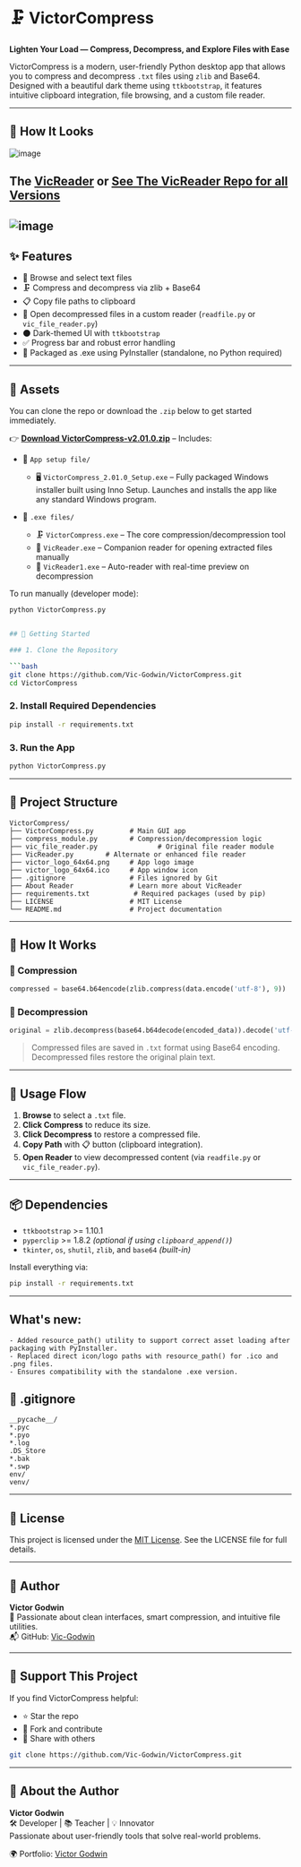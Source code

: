 # 🗜️ VictorCompress

**Lighten Your Load — Compress, Decompress, and Explore Files with Ease**

VictorCompress is a modern, user-friendly Python desktop app that allows you to compress and decompress `.txt` files using `zlib` and Base64. Designed with a beautiful dark theme using `ttkbootstrap`, it features intuitive clipboard integration, file browsing, and a custom file reader.

---

## 📸 How It Looks

![image](https://github.com/user-attachments/assets/05d1d282-3241-4b53-94f2-1c8554f5cb34)

## The [VicReader](AboutReader.md) or [See The VicReader Repo for all Versions](https://github.com/Vic-Godwin/VicReader)
![image](https://github.com/user-attachments/assets/0c8005f0-e21d-4220-bcc5-c44f2c4541db)
---

## ✨ Features

- 📂 Browse and select text files
- 🗜️ Compress and decompress via zlib + Base64
- 📋 Copy file paths to clipboard
- 📖 Open decompressed files in a custom reader (`readfile.py` or `vic_file_reader.py`)
- 🌑 Dark-themed UI with `ttkbootstrap`
- ✅ Progress bar and robust error handling
- 🧩 Packaged as .exe using PyInstaller (standalone, no Python required)

---

## 📁 Assets

You can clone the repo or download the `.zip` below to get started immediately.

👉 **[Download VictorCompress-v2.01.0.zip](https://github.com/Vic-Godwin/VictorCompress/releases/download/v2.01.0/VictorCompress-v2.01.0.zip)** – Includes:

- 📂 `App setup file/`  
  - 🖥️ `VictorCompress_2.01.0_Setup.exe` – Fully packaged Windows installer built using Inno Setup. Launches and installs the app like any standard Windows program.

- 📂 `.exe files/`  
  - 🗜️ `VictorCompress.exe` – The core compression/decompression tool  
  - 📖 `VicReader.exe` – Companion reader for opening extracted files manually  
  - 📖 `VicReader1.exe` – Auto-reader with real-time preview on decompression

To run manually (developer mode):

```bash
python VictorCompress.py


## 🚀 Getting Started

### 1. Clone the Repository

```bash
git clone https://github.com/Vic-Godwin/VictorCompress.git
cd VictorCompress
```

### 2. Install Required Dependencies

```bash
pip install -r requirements.txt
```


### 3. Run the App

```bash
python VictorCompress.py
```

---

## 📁 Project Structure

```
VictorCompress/
├── VictorCompress.py         # Main GUI app
├── compress_module.py        # Compression/decompression logic
├── vic_file_reader.py               # Original file reader module
├── VicReader.py        # Alternate or enhanced file reader
├── victor_logo_64x64.png     # App logo image
├── victor_logo_64x64.ico     # App window icon
├── .gitignore                # Files ignored by Git
├── About Reader              # Learn more about VicReader
├── requirements.txt           # Required packages (used by pip)
├── LICENSE                   # MIT License
└── README.md                 # Project documentation
```

---

## 🧪 How It Works

### 🔹 Compression
```python
compressed = base64.b64encode(zlib.compress(data.encode('utf-8'), 9))
```

### 🔹 Decompression
```python
original = zlib.decompress(base64.b64decode(encoded_data)).decode('utf-8')
```

> Compressed files are saved in `.txt` format using Base64 encoding. Decompressed files restore the original plain text.

---

## 🔑 Usage Flow

1. **Browse** to select a `.txt` file.
2. **Click Compress** to reduce its size.
3. **Click Decompress** to restore a compressed file.
4. **Copy Path** with 📋 button (clipboard integration).
5. **Open Reader** to view decompressed content (via `readfile.py` or `vic_file_reader.py`).

---

## 📦 Dependencies

- `ttkbootstrap` >= 1.10.1
- `pyperclip` >= 1.8.2 *(optional if using `clipboard_append()`)*
- `tkinter`, `os`, `shutil`, `zlib`, and `base64` *(built-in)*

Install everything via:
```bash
pip install -r requirements.txt
```

---
## What's new:

```
- Added resource_path() utility to support correct asset loading after packaging with PyInstaller.
- Replaced direct icon/logo paths with resource_path() for .ico and .png files.
- Ensures compatibility with the standalone .exe version.
```


## 📘 .gitignore

```
__pycache__/
*.pyc
*.pyo
*.log
.DS_Store
*.bak
*.swp
env/
venv/
```

---

## 📜 License

This project is licensed under the [MIT License](LICENSE). See the LICENSE file for full details.

---

## 🙌 Author

**Victor Godwin**  
🎯 Passionate about clean interfaces, smart compression, and intuitive file utilities.  
📬 GitHub: [Vic-Godwin](https://github.com/Vic-Godwin)

---

## 🌟 Support This Project

If you find VictorCompress helpful:

- ⭐ Star the repo
- 🍴 Fork and contribute
- 🔁 Share with others

```bash
git clone https://github.com/Vic-Godwin/VictorCompress.git
```

---

## 🙌 About the Author

**Victor Godwin**  
🛠️ Developer | 📚 Teacher | 💡 Innovator  
Passionate about user-friendly tools that solve real-world problems.

🌍 Portfolio: [Victor Godwin](https://github.com/Vic-Godwin)
